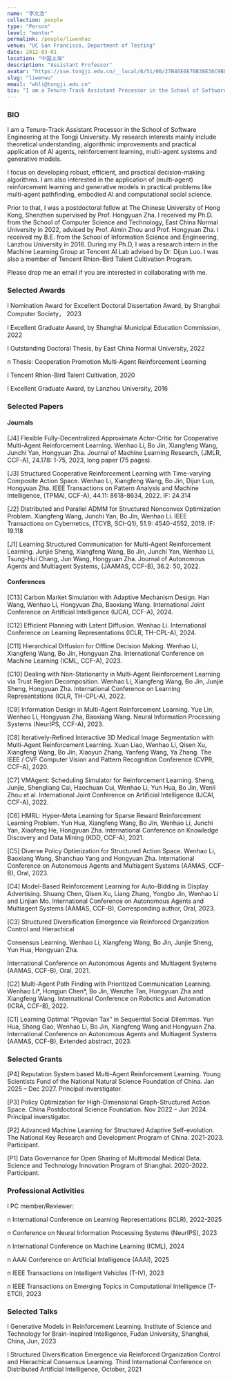 ```yaml
---
name: "李文浩"
collection: people
type: "Person"
level: "mentor"
permalink: /people/liwenhao
venue: "UC San Francisco, Department of Testing"
date: 2012-03-01
location: "中国上海"
description: "Assistant Professor"
avatar: "https://sse.tongji.edu.cn/__local/8/51/00/27B46E6E70B38E30C9BDCB76DE1_ECD96EE0_112E.jpg"
slug: "liwenwu"
email: "whli@tongji.edu.cn"
bio: "I am a Tenure-Track Assistant Processor in the School of Software Engineering at the Tongji University. "
---
```


### BIO
I am a Tenure-Track Assistant Processor in the School of Software Engineering at the Tongji University. My research interests mainly include theoretical understanding, algorithmic improvements and practical application of AI agents, reinforcement learning, multi-agent systems and generative models.



I focus on developing robust, efficient, and practical decision-making algorithms. I am also interested in the application of (multi-agent) reinforcement learning and generative models in practical problems like multi-agent pathfinding, embodied AI and computational social science.



Prior to that, I was a postdoctoral fellow at The Chinese University of Hong Kong, Shenzhen supervised by Prof. Hongyuan Zha. I received my Ph.D. from the School of Computer Science and Technology, East China Normal University in 2022, advised by Prof. Aimin Zhou and Prof. Hongyuan Zha. I received my B.E. from the School of Information Science and Engineering, Lanzhou University in 2016. During my Ph.D, I was a research intern in the Machine Learning Group at Tencent AI Lab advised by Dr. Dijun Luo. I was also a member of Tencent Rhion-Bird Talent Cultivation Program.



Please drop me an email if you are interested in collaborating with me.

### Selected Awards


l Nomination Award for Excellent Doctoral Dissertation Award, by Shanghai Computer Society， 2023

l Excellent Graduate Award, by Shanghai Municipal Education Commission, 2022

l Outstanding Doctoral Thesis, by East China Normal University, 2022

n Thesis: Cooperation Promotion Multi-Agent Reinforcement Learning

l Tencent Rhion-Bird Talent Cultivation, 2020

l Excellent Graduate Award, by Lanzhou University, 2016



### Selected Papers


#### Journals


[J4] Flexible Fully-Decentralized Approximate Actor-Critic for Cooperative Multi-Agent Reinforcement Learning. Wenhao Li, Bo Jin, Xiangfeng Wang, Junchi Yan, Hongyuan Zha. Journal of Machine Learning Research, (JMLR, CCF-A), 24.178: 1-75, 2023, long paper (75 pages).

[J3] Structured Cooperative Reinforcement Learning with Time-varying Composite Action Space. Wenhao Li, Xiangfeng Wang, Bo Jin, Dijun Luo, Hongyuan Zha. IEEE Transactions on Pattern Analysis and Machine Intelligence, (TPMAI, CCF-A), 44.11: 8618-8634, 2022. IF: 24.314

[J2] Distributed and Parallel ADMM for Structured Nonconvex Optimization Problem. Xiangfeng Wang, Junchi Yan, Bo Jin, Wenhao Li. IEEE Transactions on Cybernetics, (TCYB, SCI-Q1), 51.9: 4540-4552, 2019. IF: 19.118

[J1] Learning Structured Communication for Multi-Agent Reinforcement Learning. Junjie Sheng, Xiangfeng Wang, Bo Jin, Junchi Yan, Wenhao Li, Tsung-Hui Chang, Jun Wang, Hongyuan Zha. Journal of Autonomous Agents and Multiagent Systems, (JAAMAS, CCF-B), 36.2: 50, 2022.



#### Conferences


[C13] Carbon Market Simulation with Adaptive Mechanism Design. Han Wang, Wenhao Li, Hongyuan Zha, Baoxiang Wang. International Joint Conference on Artificial Intelligence (IJCAI, CCF-A), 2024.

[C12] Efficient Planning with Latent Diffusion. Wenhao Li. International Conference on Learning Representations (ICLR, TH-CPL-A), 2024.

[C11] Hierarchical Diffusion for Offline Decision Making. Wenhao Li, Xiangfeng Wang, Bo Jin, Hongyuan Zha. International Conference on Machine Learning (ICML, CCF-A), 2023.

[C10] Dealing with Non-Stationarity in Multi-Agent Reinforcement Learning via Trust Region Decomposition. Wenhao Li, Xiangfeng Wang, Bo Jin, Junjie Sheng, Hongyuan Zha. International Conference on Learning Representations (ICLR, TH-CPL-A), 2022.

[C9] Information Design in Multi-Agent Reinforcement Learning. Yue Lin, Wenhao Li, Hongyuan Zha, Baoxiang Wang. Neural Information Processing Systems (NeurIPS, CCF-A), 2023.

[C8] Iteratively-Refined Interactive 3D Medical Image Segmentation with Multi-Agent Reinforcement Learning. Xuan Liao, Wenhao Li, Qisen Xu, Xiangfeng Wang, Bo Jin, Xiaoyun Zhang, Yanfeng Wang, Ya Zhang. The IEEE / CVF Computer Vision and Pattern Recognition Conference (CVPR, CCF-A), 2020.

[C7] VMAgent: Scheduling Simulator for Reinforcement Learning. Sheng, Junjie, Shengliang Cai, Haochuan Cui, Wenhao Li, Yun Hua, Bo Jin, Wenli Zhou et al. International Joint Conference on Artificial Intelligence (IJCAI, CCF-A), 2022.

[C6] HMRL: Hyper-Meta Learning for Sparse Reward Reinforcement Learning Problem. Yun Hua, Xiangfeng Wang, Bo Jin, Wenhao Li, Junchi Yan, Xiaofeng He, Hongyuan Zha. International Conference on Knowledge Discovery and Data Mining (KDD, CCF-A), 2021.

[C5] Diverse Policy Optimization for Structured Action Space. Wenhao Li, Baoxiang Wang, Shanchao Yang and Hongyuan Zha. International Conference on Autonomous Agents and Multiagent Systems (AAMAS, CCF-B), Oral, 2023.

[C4] Model-Based Reinforcement Learning for Auto-Bidding in Display Advertising. Shuang Chen, Qisen Xu, Liang Zhang, Yongbo Jin, Wenhao Li and Linjian Mo. International Conference on Autonomous Agents and Multiagent Systems (AAMAS, CCF-B), Corresponding author, Oral, 2023.

[C3] Structured Diversification Emergence via Reinforced Organization Control and Hierachical

Consensus Learning. Wenhao Li, Xiangfeng Wang, Bo Jin, Junjie Sheng, Yun Hua, Hongyuan Zha.

International Conference on Autonomous Agents and Multiagent Systems (AAMAS, CCF-B), Oral, 2021.

[C2] Multi-Agent Path Finding with Prioritized Communication Learning. Wenhao Li*, Hongjun Chen*, Bo Jin, Wenzhe Tan, Hongyuan Zha and Xiangfeng Wang. International Conference on Robotics and Automation (ICRA, CCF-B), 2022.

[C1] Learning Optimal “Pigovian Tax” in Sequential Social Dilemmas. Yun Hua, Shang Gao, Wenhao Li, Bo Jin, Xiangfeng Wang and Hongyuan Zha. International Conference on Autonomous Agents and Multiagent Systems (AAMAS, CCF-B), Extended abstract, 2023.



### Selected Grants


[P4] Reputation System based Multi-Agent Reinforcement Learning. Young Scientists Fund of the National Natural Science Foundation of China. Jan 2025 – Dec 2027. Principal inverstigator.

[P3] Policy Optimization for High-Dimensional Graph-Structured Action Space. China Postdoctoral Science Foundation. Nov 2022 – Jun 2024. Principal inverstigator.

[P2] Advanced Machine Learning for Structured Adaptive Self-evolution. The National Key Research and Development Program of China. 2021-2023. Participant.

[P1] Data Governance for Open Sharing of Multimodal Medical Data. Science and Technology Innovation Program of Shanghai. 2020-2022. Participant.



### Professional Activities


l PC member/Reviewer:

n International Conference on Learning Representations (ICLR), 2022-2025

n Conference on Neural Information Processing Systems (NeurIPS), 2023

n International Conference on Machine Learning (ICML), 2024

n AAAI Conference on Artificial Intelligence (AAAI), 2025

n IEEE Transactions on Intelligent Vehicles (T-IV), 2023

n IEEE Transactions on Emerging Topics in Computational Intelligence (T-ETCI), 2023



### Selected Talks


l Generative Models in Reinforcement Learning. Institute of Science and Technology for Brain-Inspired Intelligence, Fudan University, Shanghai, China, Jun, 2023

l Structured Diversification Emergence via Reinforced Organization Control and Hierachical Consensus Learning. Third International Conference on Distributed Artificial Intelligence, October, 2021